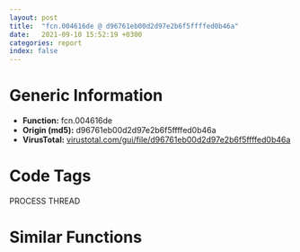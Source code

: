 ```yaml
---
layout: post
title:  "fcn.004616de @ d96761eb00d2d97e2b6f5ffffed0b46a"
date:   2021-09-10 15:52:19 +0300
categories: report
index: false
---
```


# Generic Information
- **Function:** fcn.004616de
- **Origin (md5):** d96761eb00d2d97e2b6f5ffffed0b46a
- **VirusTotal:** [virustotal.com/gui/file/d96761eb00d2d97e2b6f5ffffed0b46a][virustotal_ref]

# Code Tags
<span class="tag" id="PROCESS">PROCESS</span>
<span class="tag" id="THREAD">THREAD</span>


# Similar Functions
<script type="text/javascript" src="https://www.gstatic.com/charts/loader.js"></script>
<script type="text/javascript">

    google.charts.load('current', {'packages':['corechart']});
    google.charts.setOnLoadCallback(drawChart);

    function drawChart() {
    var data = new google.visualization.DataTable();
        data.addColumn('number', 'X');
        data.addColumn('number', 'Y');
        data.addColumn({type: 'string', role: 'tooltip', 'p': {'html': true}});
        data.addColumn({'type': 'string', 'role': 'style'});
        
        data.addRows([
    [-3.4628796577453613, -33.08668518066406, '<b><a href="/report/fcn.004616de@d96761eb00d2d97e2b6f5ffffed0b46a">fcn.004616de</a><br>@d96761eb00d2d97e2b6f5ffffed0b46a</b><br><br>push ebp<br>mov ebp esp<br>push ecx<br>push ebx<br>push edi<br>mov edi dword[ebp+8]<br>mov ebx ecx<br>test edi edi<br>jne 0x4616f7<br>cmp byte[ebx+9] 0<br>je 0x4617cf<br>and dword[ebp+8] 0<br>and dword[ebp-4] 0<br>push esi<br>call dword[sym.imp.KERNEL32.dll_GetCurrentThreadId]<br>cmp byte[ebp+0xc] 0<br>mov esi eax<br>je 0x461799<br>push 0<br>call dword[sym.imp.USER32.dll_GetForegroundWindow]<br>push eax<br>call dword[sym.imp.USER32.dll_GetWindowThreadProcessId]<br>push 1<br>push eax<br>push esi<br>mov dword[0x4c7f04] eax<br>call dword[sym.imp.USER32.dll_AttachThreadInput]<br>mov dword[ebp+0xc] eax<br>test edi edi<br>je 0x46176f<br>lea eax [ebp-4]<br>push eax<br>push edi<br>call dword[sym.imp.USER32.dll_GetWindowThreadProcessId]<br>mov ecx dword[0x4c7f04]<br>mov dword[0x4c7f08] eax<br>cmp ecx eax<br>je 0x461763<br>push 1<br>push eax<br>push ecx<br>call dword[sym.imp.USER32.dll_AttachThreadInput]<br>mov dword[ebp+8] eax<br>mov eax dword[0x4c7f08]<br>push 1<br>push eax<br>push esi<br>call dword[sym.imp.USER32.dll_AttachThreadInput]<br>jmp 0x461772<br>mov eax dword[ebp-4]<br>cmp dword[ebp+0xc] 0<br>jne 0x4617ce<br>cmp dword[ebp+8] 0<br>jne 0x4617ce<br>test eax eax<br>jne 0x4617ce<br>mov eax dword[0x4c7f04]<br>cmp esi eax<br>jne 0x4617ce<br>cmp eax dword[0x4c7f08]<br>jne 0x4617ce<br>and dword[ebx+0x20] 0<br>jmp 0x4617ce<br>test edi edi<br>mov edi dword[sym.imp.USER32.dll_AttachThreadInput]<br>je 0x4617c3<br>push 0<br>push dword[0x4c7f08]<br>push esi<br>call edi<br>mov eax dword[0x4c7f04]<br>mov ecx dword[0x4c7f08]<br>cmp eax ecx<br>je 0x4617c8<br>push 0<br>push ecx<br>push eax<br>call edi<br>mov eax dword[0x4c7f04]<br>push 0<br>push eax<br>push esi<br>call edi<br>pop esi<br>pop edi<br>pop ebx<br>mov esp ebp<br>pop ebp<br>ret 8<br>', 'point { fill-color: #e0440e; }'],
[-46.45063018798828, -16.609121322631836, '<b><a href="/report/fcn.0040de04@3d7f25d788af3e7f7707a736ac852465">fcn.0040de04</a><br>@3d7f25d788af3e7f7707a736ac852465</b><br><br>push ebp<br>mov ebp esp<br>push ecx<br>push ecx<br>cmp dword[ebp+8] 0<br>jne 0x40de19<br>push 0x80004003<br>call fcn.004050c9<br>test ebx ebx<br>je 0x40de0f<br>push esi<br>push edi<br>push 0<br>call dword[sym.imp.USER32.dll_GetDC]<br>mov esi dword[sym.imp.GDI32.dll_GetDeviceCaps]<br>mov edi eax<br>push 0x58<br>push edi<br>call esi<br>push 0x5a<br>push edi<br>mov dword[ebp-4] eax<br>call esi<br>push edi<br>push 0<br>mov dword[ebp-8] eax<br>call dword[sym.imp.USER32.dll_ReleaseDC]<br>push dword[ebp-4]<br>mov eax dword[ebp+8]<br>push dword[eax]<br>mov esi dword[sym.imp.KERNEL32.dll_MulDiv]<br>mov edi 0x9ec<br>push edi<br>call esi<br>push dword[ebp-8]<br>mov dword[ebx] eax<br>mov eax dword[ebp+8]<br>push dword[eax+4]<br>push edi<br>call esi<br>pop edi<br>mov dword[ebx+4] eax<br>pop esi<br>leave<br>ret 4<br>', 'null'],
[-52.37364959716797, -74.7158203125, '<b><a href="/report/fcn.0040de04@44a756939733df3681808b122b91651f">fcn.0040de04</a><br>@44a756939733df3681808b122b91651f</b><br><br>push ebp<br>mov ebp esp<br>push ecx<br>push ecx<br>cmp dword[ebp+8] 0<br>jne 0x40de19<br>push 0x80004003<br>call fcn.004050c9<br>test ebx ebx<br>je 0x40de0f<br>push esi<br>push edi<br>push 0<br>call dword[sym.imp.USER32.dll_GetDC]<br>mov esi dword[sym.imp.GDI32.dll_GetDeviceCaps]<br>mov edi eax<br>push 0x58<br>push edi<br>call esi<br>push 0x5a<br>push edi<br>mov dword[ebp-4] eax<br>call esi<br>push edi<br>push 0<br>mov dword[ebp-8] eax<br>call dword[sym.imp.USER32.dll_ReleaseDC]<br>push dword[ebp-4]<br>mov eax dword[ebp+8]<br>push dword[eax]<br>mov esi dword[sym.imp.KERNEL32.dll_MulDiv]<br>mov edi 0x9ec<br>push edi<br>call esi<br>push dword[ebp-8]<br>mov dword[ebx] eax<br>mov eax dword[ebp+8]<br>push dword[eax+4]<br>push edi<br>call esi<br>pop edi<br>mov dword[ebx+4] eax<br>pop esi<br>leave<br>ret 4<br>', 'null'],
[-74.38956451416016, -34.088565826416016, '<b><a href="/report/fcn.0040de04@b8b9cf6862b0d68d10750002e5baaf97">fcn.0040de04</a><br>@b8b9cf6862b0d68d10750002e5baaf97</b><br><br>push ebp<br>mov ebp esp<br>push ecx<br>push ecx<br>cmp dword[ebp+8] 0<br>jne 0x40de19<br>push 0x80004003<br>call fcn.004050c9<br>test ebx ebx<br>je 0x40de0f<br>push esi<br>push edi<br>push 0<br>call dword[sym.imp.USER32.dll_GetDC]<br>mov esi dword[sym.imp.GDI32.dll_GetDeviceCaps]<br>mov edi eax<br>push 0x58<br>push edi<br>call esi<br>push 0x5a<br>push edi<br>mov dword[ebp-4] eax<br>call esi<br>push edi<br>push 0<br>mov dword[ebp-8] eax<br>call dword[sym.imp.USER32.dll_ReleaseDC]<br>push dword[ebp-4]<br>mov eax dword[ebp+8]<br>push dword[eax]<br>mov esi dword[sym.imp.KERNEL32.dll_MulDiv]<br>mov edi 0x9ec<br>push edi<br>call esi<br>push dword[ebp-8]<br>mov dword[ebx] eax<br>mov eax dword[ebp+8]<br>push dword[eax+4]<br>push edi<br>call esi<br>pop edi<br>mov dword[ebx+4] eax<br>pop esi<br>leave<br>ret 4<br>', 'null'],
[-78.80926513671875, -62.09459686279297, '<b><a href="/report/fcn.0040de04@9571c7458fae91969aaed3955e433f49">fcn.0040de04</a><br>@9571c7458fae91969aaed3955e433f49</b><br><br>push ebp<br>mov ebp esp<br>push ecx<br>push ecx<br>cmp dword[ebp+8] 0<br>jne 0x40de19<br>push 0x80004003<br>call fcn.004050c9<br>test ebx ebx<br>je 0x40de0f<br>push esi<br>push edi<br>push 0<br>call dword[sym.imp.USER32.dll_GetDC]<br>mov esi dword[sym.imp.GDI32.dll_GetDeviceCaps]<br>mov edi eax<br>push 0x58<br>push edi<br>call esi<br>push 0x5a<br>push edi<br>mov dword[ebp-4] eax<br>call esi<br>push edi<br>push 0<br>mov dword[ebp-8] eax<br>call dword[sym.imp.USER32.dll_ReleaseDC]<br>push dword[ebp-4]<br>mov eax dword[ebp+8]<br>push dword[eax]<br>mov esi dword[sym.imp.KERNEL32.dll_MulDiv]<br>mov edi 0x9ec<br>push edi<br>call esi<br>push dword[ebp-8]<br>mov dword[ebx] eax<br>mov eax dword[ebp+8]<br>push dword[eax+4]<br>push edi<br>call esi<br>pop edi<br>mov dword[ebx+4] eax<br>pop esi<br>leave<br>ret 4<br>', 'null'],
[-74.26741027832031, -4.385165214538574, '<b><a href="/report/fcn.0040de04@3aa98225e51cbcae2d334c8b6b4ed9fd">fcn.0040de04</a><br>@3aa98225e51cbcae2d334c8b6b4ed9fd</b><br><br>push ebp<br>mov ebp esp<br>push ecx<br>push ecx<br>cmp dword[ebp+8] 0<br>jne 0x40de19<br>push 0x80004003<br>call fcn.004050c9<br>test ebx ebx<br>je 0x40de0f<br>push esi<br>push edi<br>push 0<br>call dword[sym.imp.USER32.dll_GetDC]<br>mov esi dword[sym.imp.GDI32.dll_GetDeviceCaps]<br>mov edi eax<br>push 0x58<br>push edi<br>call esi<br>push 0x5a<br>push edi<br>mov dword[ebp-4] eax<br>call esi<br>push edi<br>push 0<br>mov dword[ebp-8] eax<br>call dword[sym.imp.USER32.dll_ReleaseDC]<br>push dword[ebp-4]<br>mov eax dword[ebp+8]<br>push dword[eax]<br>mov esi dword[sym.imp.KERNEL32.dll_MulDiv]<br>mov edi 0x9ec<br>push edi<br>call esi<br>push dword[ebp-8]<br>mov dword[ebx] eax<br>mov eax dword[ebp+8]<br>push dword[eax+4]<br>push edi<br>call esi<br>pop edi<br>mov dword[ebx+4] eax<br>pop esi<br>leave<br>ret 4<br>', 'null'],
[-46.72290802001953, -45.949310302734375, '<b><a href="/report/fcn.0040eaf8@20a93604f17ee6f3c2aa7b1f7a497fcf">fcn.0040eaf8</a><br>@20a93604f17ee6f3c2aa7b1f7a497fcf</b><br><br>push ebp<br>mov ebp esp<br>push ecx<br>push ecx<br>cmp dword[ebp+8] 0<br>jne 0x40eb0d<br>push 0x80004003<br>call fcn.00405997<br>test ebx ebx<br>je 0x40eb03<br>push esi<br>push edi<br>push 0<br>call dword[sym.imp.USER32.dll_GetDC]<br>mov esi dword[sym.imp.GDI32.dll_GetDeviceCaps]<br>mov edi eax<br>push 0x58<br>push edi<br>call esi<br>push 0x5a<br>push edi<br>mov dword[ebp-4] eax<br>call esi<br>push edi<br>push 0<br>mov dword[ebp-8] eax<br>call dword[sym.imp.USER32.dll_ReleaseDC]<br>push dword[ebp-4]<br>mov eax dword[ebp+8]<br>push dword[eax]<br>mov esi dword[sym.imp.KERNEL32.dll_MulDiv]<br>mov edi 0x9ec<br>push edi<br>call esi<br>push dword[ebp-8]<br>mov dword[ebx] eax<br>mov eax dword[ebp+8]<br>push dword[eax+4]<br>push edi<br>call esi<br>pop edi<br>mov dword[ebx+4] eax<br>pop esi<br>leave<br>ret 4<br>', 'null'],
[-111.0325698852539, -17.75570297241211, '<b><a href="/report/fcn.0040de75@44a756939733df3681808b122b91651f">fcn.0040de75</a><br>@44a756939733df3681808b122b91651f</b><br><br>push ebp<br>mov ebp esp<br>push ecx<br>push ecx<br>cmp dword[ebp+8] 0<br>jne 0x40de8a<br>push 0x80004003<br>call fcn.004050c9<br>test ebx ebx<br>je 0x40de80<br>push esi<br>push edi<br>push 0<br>call dword[sym.imp.USER32.dll_GetDC]<br>mov esi dword[sym.imp.GDI32.dll_GetDeviceCaps]<br>mov edi eax<br>push 0x58<br>push edi<br>call esi<br>push 0x5a<br>push edi<br>mov dword[ebp-4] eax<br>call esi<br>push edi<br>push 0<br>mov dword[ebp-8] eax<br>call dword[sym.imp.USER32.dll_ReleaseDC]<br>mov eax dword[ebp+8]<br>mov esi dword[sym.imp.KERNEL32.dll_MulDiv]<br>mov edi 0x9ec<br>push edi<br>push dword[eax]<br>push dword[ebp-4]<br>call esi<br>mov dword[ebx] eax<br>mov eax dword[ebp+8]<br>push edi<br>push dword[eax+4]<br>push dword[ebp-8]<br>call esi<br>pop edi<br>mov dword[ebx+4] eax<br>pop esi<br>leave<br>ret 4<br>', 'null'],
[-114.77364349365234, -46.05427551269531, '<b><a href="/report/fcn.0040de75@3aa98225e51cbcae2d334c8b6b4ed9fd">fcn.0040de75</a><br>@3aa98225e51cbcae2d334c8b6b4ed9fd</b><br><br>push ebp<br>mov ebp esp<br>push ecx<br>push ecx<br>cmp dword[ebp+8] 0<br>jne 0x40de8a<br>push 0x80004003<br>call fcn.004050c9<br>test ebx ebx<br>je 0x40de80<br>push esi<br>push edi<br>push 0<br>call dword[sym.imp.USER32.dll_GetDC]<br>mov esi dword[sym.imp.GDI32.dll_GetDeviceCaps]<br>mov edi eax<br>push 0x58<br>push edi<br>call esi<br>push 0x5a<br>push edi<br>mov dword[ebp-4] eax<br>call esi<br>push edi<br>push 0<br>mov dword[ebp-8] eax<br>call dword[sym.imp.USER32.dll_ReleaseDC]<br>mov eax dword[ebp+8]<br>mov esi dword[sym.imp.KERNEL32.dll_MulDiv]<br>mov edi 0x9ec<br>push edi<br>push dword[eax]<br>push dword[ebp-4]<br>call esi<br>mov dword[ebx] eax<br>mov eax dword[ebp+8]<br>push edi<br>push dword[eax+4]<br>push dword[ebp-8]<br>call esi<br>pop edi<br>mov dword[ebx+4] eax<br>pop esi<br>leave<br>ret 4<br>', 'null'],
[-145.4009246826172, -61.57884216308594, '<b><a href="/report/fcn.0040de75@b8b9cf6862b0d68d10750002e5baaf97">fcn.0040de75</a><br>@b8b9cf6862b0d68d10750002e5baaf97</b><br><br>push ebp<br>mov ebp esp<br>push ecx<br>push ecx<br>cmp dword[ebp+8] 0<br>jne 0x40de8a<br>push 0x80004003<br>call fcn.004050c9<br>test ebx ebx<br>je 0x40de80<br>push esi<br>push edi<br>push 0<br>call dword[sym.imp.USER32.dll_GetDC]<br>mov esi dword[sym.imp.GDI32.dll_GetDeviceCaps]<br>mov edi eax<br>push 0x58<br>push edi<br>call esi<br>push 0x5a<br>push edi<br>mov dword[ebp-4] eax<br>call esi<br>push edi<br>push 0<br>mov dword[ebp-8] eax<br>call dword[sym.imp.USER32.dll_ReleaseDC]<br>mov eax dword[ebp+8]<br>mov esi dword[sym.imp.KERNEL32.dll_MulDiv]<br>mov edi 0x9ec<br>push edi<br>push dword[eax]<br>push dword[ebp-4]<br>call esi<br>mov dword[ebx] eax<br>mov eax dword[ebp+8]<br>push edi<br>push dword[eax+4]<br>push dword[ebp-8]<br>call esi<br>pop edi<br>mov dword[ebx+4] eax<br>pop esi<br>leave<br>ret 4<br>', 'null'],
[-136.57229614257812, -3.301766872406006, '<b><a href="/report/fcn.0040eb69@20a93604f17ee6f3c2aa7b1f7a497fcf">fcn.0040eb69</a><br>@20a93604f17ee6f3c2aa7b1f7a497fcf</b><br><br>push ebp<br>mov ebp esp<br>push ecx<br>push ecx<br>cmp dword[ebp+8] 0<br>jne 0x40eb7e<br>push 0x80004003<br>call fcn.00405997<br>test ebx ebx<br>je 0x40eb74<br>push esi<br>push edi<br>push 0<br>call dword[sym.imp.USER32.dll_GetDC]<br>mov esi dword[sym.imp.GDI32.dll_GetDeviceCaps]<br>mov edi eax<br>push 0x58<br>push edi<br>call esi<br>push 0x5a<br>push edi<br>mov dword[ebp-4] eax<br>call esi<br>push edi<br>push 0<br>mov dword[ebp-8] eax<br>call dword[sym.imp.USER32.dll_ReleaseDC]<br>mov eax dword[ebp+8]<br>mov esi dword[sym.imp.KERNEL32.dll_MulDiv]<br>mov edi 0x9ec<br>push edi<br>push dword[eax]<br>push dword[ebp-4]<br>call esi<br>mov dword[ebx] eax<br>mov eax dword[ebp+8]<br>push edi<br>push dword[eax+4]<br>push dword[ebp-8]<br>call esi<br>pop edi<br>mov dword[ebx+4] eax<br>pop esi<br>leave<br>ret 4<br>', 'null'],
[-117.39688110351562, -75.33441925048828, '<b><a href="/report/fcn.0040de75@9571c7458fae91969aaed3955e433f49">fcn.0040de75</a><br>@9571c7458fae91969aaed3955e433f49</b><br><br>push ebp<br>mov ebp esp<br>push ecx<br>push ecx<br>cmp dword[ebp+8] 0<br>jne 0x40de8a<br>push 0x80004003<br>call fcn.004050c9<br>test ebx ebx<br>je 0x40de80<br>push esi<br>push edi<br>push 0<br>call dword[sym.imp.USER32.dll_GetDC]<br>mov esi dword[sym.imp.GDI32.dll_GetDeviceCaps]<br>mov edi eax<br>push 0x58<br>push edi<br>call esi<br>push 0x5a<br>push edi<br>mov dword[ebp-4] eax<br>call esi<br>push edi<br>push 0<br>mov dword[ebp-8] eax<br>call dword[sym.imp.USER32.dll_ReleaseDC]<br>mov eax dword[ebp+8]<br>mov esi dword[sym.imp.KERNEL32.dll_MulDiv]<br>mov edi 0x9ec<br>push edi<br>push dword[eax]<br>push dword[ebp-4]<br>call esi<br>mov dword[ebx] eax<br>mov eax dword[ebp+8]<br>push edi<br>push dword[eax+4]<br>push dword[ebp-8]<br>call esi<br>pop edi<br>mov dword[ebx+4] eax<br>pop esi<br>leave<br>ret 4<br>', 'null'],
[-141.48809814453125, -32.65504455566406, '<b><a href="/report/fcn.0040de75@3d7f25d788af3e7f7707a736ac852465">fcn.0040de75</a><br>@3d7f25d788af3e7f7707a736ac852465</b><br><br>push ebp<br>mov ebp esp<br>push ecx<br>push ecx<br>cmp dword[ebp+8] 0<br>jne 0x40de8a<br>push 0x80004003<br>call fcn.004050c9<br>test ebx ebx<br>je 0x40de80<br>push esi<br>push edi<br>push 0<br>call dword[sym.imp.USER32.dll_GetDC]<br>mov esi dword[sym.imp.GDI32.dll_GetDeviceCaps]<br>mov edi eax<br>push 0x58<br>push edi<br>call esi<br>push 0x5a<br>push edi<br>mov dword[ebp-4] eax<br>call esi<br>push edi<br>push 0<br>mov dword[ebp-8] eax<br>call dword[sym.imp.USER32.dll_ReleaseDC]<br>mov eax dword[ebp+8]<br>mov esi dword[sym.imp.KERNEL32.dll_MulDiv]<br>mov edi 0x9ec<br>push edi<br>push dword[eax]<br>push dword[ebp-4]<br>call esi<br>mov dword[ebx] eax<br>mov eax dword[ebp+8]<br>push edi<br>push dword[eax+4]<br>push dword[ebp-8]<br>call esi<br>pop edi<br>mov dword[ebx+4] eax<br>pop esi<br>leave<br>ret 4<br>', 'null'],
[-182.6567840576172, -29.63188934326172, '<b><a href="/report/fcn.0041ec43@59aef7c08025d70f84c85db2092fc99e">fcn.0041ec43</a><br>@59aef7c08025d70f84c85db2092fc99e</b><br><br>push ebp<br>mov ebp esp<br>sub esp 0x44<br>mov eax dword[0x433138]<br>push ebx<br>push esi<br>mov esi dword[sym.imp.GDI32.dll_GetStockObject]<br>push edi<br>push 0xa<br>pop ebx<br>push 0x11<br>mov dword[ebp-4] eax<br>mov dword[ebp-0x44] ecx<br>mov edi str.System<br>call esi<br>test eax eax<br>jne 0x41ec75<br>push 0xd<br>call esi<br>test eax eax<br>je 0x41ecbc<br>lea ecx [ebp-0x40]<br>push ecx<br>push 0x3c<br>push eax<br>call dword[sym.imp.GDI32.dll_GetObjectA]<br>test eax eax<br>je 0x41ecbc<br>push 0<br>lea edi [ebp-0x24]<br>call dword[sym.imp.USER32.dll_GetDC]<br>cmp dword[ebp-0x40] 0<br>mov esi eax<br>jge 0x41ec9c<br>neg dword[ebp-0x40]<br>push 0x5a<br>push esi<br>call dword[sym.imp.GDI32.dll_GetDeviceCaps]<br>push eax<br>push 0x48<br>push dword[ebp-0x40]<br>call dword[sym.imp.KERNEL32.dll_MulDiv]<br>push esi<br>push 0<br>mov ebx eax<br>call dword[sym.imp.USER32.dll_ReleaseDC]<br>cmp word[ebp+8] 0<br>jne 0x41ecc6<br>mov dword[ebp+8] ebx<br>push dword[ebp+8]<br>mov ecx dword[ebp-0x44]<br>push edi<br>call fcn.0041eb0b<br>mov ecx dword[ebp-4]<br>pop edi<br>pop esi<br>pop ebx<br>call fcn.0040d1cb<br>leave<br>ret 4<br>', 'null'],
[16.476280212402344, -56.64554214477539, '<b><a href="/report/fcn.00418378@9c2b894b84f59672d8be2e984066f76f">fcn.00418378</a><br>@9c2b894b84f59672d8be2e984066f76f</b><br><br>push ebp<br>mov ebp esp<br>mov eax dword<br>mov edx dword[0x5e36e0]<br>push ebx<br>push esi<br>mov ebx ecx<br>mov esi dword[eax+edx*4]<br>push edi<br>and dword[ebx+0x38] 0<br>mov eax dword[0x5df974]<br>cmp eax dword[esi+4]<br>jg 0x4183ff<br>cmp dword[0x5df970] 0<br>je 0x418430<br>mov eax dword[0x5df97c]<br>cmp eax dword[esi+4]<br>jg 0x418435<br>mov edi dword[0x5df978]<br>test edi edi<br>je 0x4183f6<br>mov esi dword[0x5df980]<br>test esi esi<br>je 0x4183f6<br>cmp dword[ebp+8] 0<br>jne 0x4183e2<br>push dword[ebx+0x20]<br>mov ecx esi<br>call fcn.00553897<br>call esi<br>jmp 0x4183f8<br>push dword[ebp+0xc]<br>mov ecx edi<br>push dword[ebx+0x20]<br>call fcn.00553897<br>call edi<br>mov dword[ebx+0x38] eax<br>jmp 0x4183f8<br>xor eax eax<br>pop edi<br>pop esi<br>pop ebx<br>pop ebp<br>ret 8<br>mov edi 0x5df974<br>push edi<br>call fcn.00553793<br>cmp dword[0x5df974] 0xffffffff<br>pop ecx<br>jne 0x4183a0<br>push str.user32.dll<br>call dword[sym.imp.KERNEL32.dll_GetModuleHandleW]<br>push edi<br>mov dword[0x5df970] eax<br>call fcn.00553754<br>pop ecx<br>jmp 0x4183a0<br>call fcn.0040f785<br>mov esi 0x5df97c<br>push esi<br>call fcn.00553793<br>cmp dword[0x5df97c] 0xffffffff<br>pop ecx<br>jne 0x4183ba<br>push str.RegisterTouchWindow<br>push dword[0x5df970]<br>call dword[sym.imp.KERNEL32.dll_GetProcAddress]<br>push str.UnregisterTouchWindow<br>push dword[0x5df970]<br>mov dword[0x5df978] eax<br>call dword[sym.imp.KERNEL32.dll_GetProcAddress]<br>push esi<br>mov dword[0x5df980] eax<br>call fcn.00553754<br>pop ecx<br>jmp 0x4183ba<br>', 'null'],
[18.701438903808594, 100.82868957519531, '<b><a href="/report/fcn.01004cae@7be42d186738ec1816397d616de2cb9d">fcn.01004cae</a><br>@7be42d186738ec1816397d616de2cb9d</b><br><br>mov edi edi<br>push ebp<br>mov ebp esp<br>sub esp 0x21c<br>mov eax dword[0x100b2d0]<br>mov ecx dword[ebp+0xc]<br>push ebx<br>mov ebx dword[ebp+8]<br>push esi<br>mov dword[ebp-4] eax<br>xor esi esi<br>xor eax eax<br>cmp ebx esi<br>mov dword[ebp-0x208] 1<br>je 0x1004dd2<br>push edi<br>lea edi [ebp-0x21c]<br>stosd dword<br>stosd dword<br>stosd dword<br>stosd dword<br>lea eax [ebp-0x21c]<br>push eax<br>push ecx<br>push esi<br>push esi<br>push 0x20<br>push esi<br>push esi<br>push esi<br>push ebx<br>push esi<br>call dword[sym.imp.KERNEL32.dll_CreateProcessA]<br>test eax eax<br>je 0x1004d84<br>push 0xffffffffffffffff<br>push dword[ebp-0x21c]<br>call dword[sym.imp.KERNEL32.dll_WaitForSingleObject]<br>lea eax [ebp-0x20c]<br>push eax<br>push dword[ebp-0x21c]<br>call dword[sym.imp.KERNEL32.dll_GetExitCodeProcess]<br>cmp dword[0x100c888] esi<br>mov ecx dword[ebp-0x20c]<br>jne 0x1004d55<br>mov al byte[0x100c48c]<br>test al 1<br>je 0x1004d55<br>test al 2<br>jne 0x1004d55<br>mov eax ecx<br>and eax 0xff000000<br>cmp eax 0xaa000000<br>jne 0x1004d55<br>mov dword[0x100c48c] ecx<br>push ecx<br>call fcn.01002d03<br>push dword[ebp-0x218]<br>mov edi dword[sym.imp.KERNEL32.dll_CloseHandle]<br>call edi<br>push dword[ebp-0x21c]<br>call edi<br>test byte[0x100c495] 4<br>je 0x1004dcb<br>cmp dword[ebp-0x20c] esi<br>jge 0x1004dcb<br>jmp 0x1004dc5<br>call fcn.01003aa1<br>push esi<br>mov dword[0x100ba5c] eax<br>push 0x200<br>lea eax [ebp-0x204]<br>push eax<br>push esi<br>call dword[sym.imp.KERNEL32.dll_GetLastError]<br>push eax<br>push esi<br>push 0x1000<br>call dword[sym.imp.KERNEL32.dll_FormatMessageA]<br>push esi<br>push 0x10<br>lea eax [ebp-0x204]<br>push eax<br>push ebx<br>push 0x4c4<br>push esi<br>call fcn.01003ebe<br>mov dword[ebp-0x208] esi<br>mov eax dword[ebp-0x208]<br>pop edi<br>mov ecx dword[ebp-4]<br>pop esi<br>pop ebx<br>call fcn.010064de<br>leave<br>ret 8<br>', 'null'],
[-7.034753322601318, 181.7692108154297, '<b><a href="/report/fcn.00405b88@3a780067b4fcdbc523bd6f0e3b89f181">fcn.00405b88</a><br>@3a780067b4fcdbc523bd6f0e3b89f181</b><br><br>push ebp<br>mov ebp esp<br>sub esp 0x18<br>mov eax dword[ebp+0xc]<br>test eax eax<br>jge 0x405ba6<br>mov ecx dword[0x42367c]<br>lea eax [eax*4+4]<br>sub ecx eax<br>mov eax dword[ecx]<br>mov ecx dword[0x423ed8]<br>mov edx dword[ebp+8]<br>add ecx eax<br>mov eax 0x422e40<br>push ebx<br>sub edx eax<br>push esi<br>push edi<br>cmp edx 0x800<br>mov edi eax<br>jae 0x405da5<br>mov edi dword[ebp+8]<br>and dword[ebp+8] 0<br>jmp 0x405da5<br>mov esi edi<br>sub esi eax<br>cmp esi 0x400<br>jge 0x405daf<br>inc ecx<br>cmp dl 0xfc<br>mov dword[ebp+0xc] ecx<br>jbe 0x405d98<br>movsx eax byte[ecx+1]<br>movsx ecx byte[ecx]<br>mov esi eax<br>mov ebx ecx<br>and esi 0x7f<br>and ebx 0x7f<br>shl esi 7<br>or esi ebx<br>mov ebx ecx<br>add dword[ebp+0xc] 2<br>or bh 0x80<br>mov dword[ebp-0x18] ebx<br>mov ebx ecx<br>mov ecx eax<br>mov dword[ebp-0x14] ebx<br>or ch 0x80<br>cmp dl 0xfe<br>mov dword[ebp-0x10] ecx<br>mov dword[ebp-0xc] eax<br>jne 0x405d42<br>push 2<br>pop esi<br>call dword[sym.imp.KERNEL32.dll_GetVersion]<br>test eax eax<br>jns 0x405c52<br>cmp ax 0x5a04<br>je 0x405c52<br>cmp dword[ebp-0xc] 0x23<br>je 0x405c52<br>cmp dword[ebp-0xc] 0x2e<br>je 0x405c52<br>and dword[ebp-4] 0<br>jmp 0x405c59<br>mov dword[ebp-4] 1<br>cmp dword[0x423f24] 0<br>je 0x405c65<br>push 4<br>pop esi<br>test bl bl<br>jns 0x405ca0<br>mov eax ebx<br>and ebx 0x3f<br>add ebx dword[0x423ed8]<br>and eax 0x40<br>push eax<br>push edi<br>push ebx<br>push str.SoftwareMicrosoftWindowsCurrentVersion<br>push 0x80000002<br>call fcn.00405a4d<br>cmp byte[edi] 0<br>jne 0x405d29<br>push dword[ebp-0xc]<br>push edi<br>call fcn.00405b88<br>jmp 0x405d24<br>cmp ebx 0x25<br>jne 0x405cb3<br>push 0x400<br>push edi<br>call dword[sym.imp.KERNEL32.dll_GetSystemDirectoryA]<br>jmp 0x405d24<br>cmp ebx 0x24<br>jne 0x405d20<br>push 0x400<br>push edi<br>call dword[sym.imp.KERNEL32.dll_GetWindowsDirectoryA]<br>xor esi esi<br>jmp 0x405d20<br>mov eax dword[0x423ea4]<br>xor ecx ecx<br>dec esi<br>cmp eax ecx<br>je 0x405cec<br>cmp dword[ebp-4] ecx<br>je 0x405cec<br>push edi<br>push ecx<br>push ecx<br>push dword[ebp+esi*4-0x18]<br>push dword[0x423ea8]<br>call eax<br>test eax eax<br>je 0x405d24<br>lea eax [ebp-8]<br>push eax<br>push dword[ebp+esi*4-0x18]<br>push dword[0x423ea8]<br>call dword[sym.imp.SHELL32.dll_SHGetSpecialFolderLocation]<br>test eax eax<br>jne 0x405d1d<br>push edi<br>push dword[ebp-8]<br>call dword[sym.imp.SHELL32.dll_SHGetPathFromIDListA]<br>push dword[ebp-8]<br>mov ebx eax<br>call dword[sym.imp.ole32.dll_CoTaskMemFree]<br>test ebx ebx<br>jne 0x405d24<br>and byte[edi] 0<br>test esi esi<br>jne 0x405cc8<br>cmp byte[edi] 0<br>je 0x405d3a<br>cmp dword[ebp-0xc] 0x1a<br>jne 0x405d3a<br>push str.MicrosoftInternet_ExplorerQuick_Launch<br>push edi<br>call sub.KERNEL32.dll_lstrcatA<br>push edi<br>call fcn.00405dc8<br>jmp 0x405d86<br>cmp dl 0xfd<br>jne 0x405d75<br>cmp esi 0x1d<br>jne 0x405d5a<br>push dword[0x423ea8]<br>push edi<br>call fcn.00405ac4<br>jmp 0x405d6b<br>mov eax esi<br>shl eax 0xa<br>add eax section..ndata<br>push eax<br>push edi<br>call fcn.00405b66<br>add esi 0xffffffeb<br>cmp esi 7<br>jae 0x405d86<br>jmp 0x405d3a<br>cmp dl 0xff<br>jne 0x405d86<br>or eax 0xffffffff<br>sub eax esi<br>push eax<br>push edi<br>call fcn.00405b88<br>push edi<br>call sub.KERNEL32.dll_lstrlenA<br>mov ecx dword[ebp+0xc]<br>add edi eax<br>mov eax 0x422e40<br>jmp 0x405da5<br>jne 0x405da2<br>mov dl byte[ecx]<br>mov byte[edi] dl<br>inc edi<br>inc ecx<br>jmp 0x405da5<br>mov byte[edi] dl<br>inc edi<br>mov dl byte[ecx]<br>test dl dl<br>jne 0x405bd5<br>and byte[edi] 0<br>cmp dword[ebp+8] 0<br>pop edi<br>pop esi<br>pop ebx<br>je 0x405dc4<br>push eax<br>push dword[ebp+8]<br>call fcn.00405b66<br>leave<br>ret 8<br>', 'null'],
[15.14004135131836, 181.92776489257812, '<b><a href="/report/fcn.00405b88@983fe9598b69120a048e4bbfe8d8764c">fcn.00405b88</a><br>@983fe9598b69120a048e4bbfe8d8764c</b><br><br>push ebp<br>mov ebp esp<br>sub esp 0x18<br>mov eax dword[ebp+0xc]<br>test eax eax<br>jge 0x405ba6<br>mov ecx dword[0x42367c]<br>lea eax [eax*4+4]<br>sub ecx eax<br>mov eax dword[ecx]<br>mov ecx dword[0x423ed8]<br>mov edx dword[ebp+8]<br>add ecx eax<br>mov eax 0x422e40<br>push ebx<br>sub edx eax<br>push esi<br>push edi<br>cmp edx 0x800<br>mov edi eax<br>jae 0x405da5<br>mov edi dword[ebp+8]<br>and dword[ebp+8] 0<br>jmp 0x405da5<br>mov esi edi<br>sub esi eax<br>cmp esi 0x400<br>jge 0x405daf<br>inc ecx<br>cmp dl 0xfc<br>mov dword[ebp+0xc] ecx<br>jbe 0x405d98<br>movsx eax byte[ecx+1]<br>movsx ecx byte[ecx]<br>mov esi eax<br>mov ebx ecx<br>and esi 0x7f<br>and ebx 0x7f<br>shl esi 7<br>or esi ebx<br>mov ebx ecx<br>add dword[ebp+0xc] 2<br>or bh 0x80<br>mov dword[ebp-0x18] ebx<br>mov ebx ecx<br>mov ecx eax<br>mov dword[ebp-0x14] ebx<br>or ch 0x80<br>cmp dl 0xfe<br>mov dword[ebp-0x10] ecx<br>mov dword[ebp-0xc] eax<br>jne 0x405d42<br>push 2<br>pop esi<br>call dword[sym.imp.KERNEL32.dll_GetVersion]<br>test eax eax<br>jns 0x405c52<br>cmp ax 0x5a04<br>je 0x405c52<br>cmp dword[ebp-0xc] 0x23<br>je 0x405c52<br>cmp dword[ebp-0xc] 0x2e<br>je 0x405c52<br>and dword[ebp-4] 0<br>jmp 0x405c59<br>mov dword[ebp-4] 1<br>cmp dword[0x423f24] 0<br>je 0x405c65<br>push 4<br>pop esi<br>test bl bl<br>jns 0x405ca0<br>mov eax ebx<br>and ebx 0x3f<br>add ebx dword[0x423ed8]<br>and eax 0x40<br>push eax<br>push edi<br>push ebx<br>push str.SoftwareMicrosoftWindowsCurrentVersion<br>push 0x80000002<br>call fcn.00405a4d<br>cmp byte[edi] 0<br>jne 0x405d29<br>push dword[ebp-0xc]<br>push edi<br>call fcn.00405b88<br>jmp 0x405d24<br>cmp ebx 0x25<br>jne 0x405cb3<br>push 0x400<br>push edi<br>call dword[sym.imp.KERNEL32.dll_GetSystemDirectoryA]<br>jmp 0x405d24<br>cmp ebx 0x24<br>jne 0x405d20<br>push 0x400<br>push edi<br>call dword[sym.imp.KERNEL32.dll_GetWindowsDirectoryA]<br>xor esi esi<br>jmp 0x405d20<br>mov eax dword[0x423ea4]<br>xor ecx ecx<br>dec esi<br>cmp eax ecx<br>je 0x405cec<br>cmp dword[ebp-4] ecx<br>je 0x405cec<br>push edi<br>push ecx<br>push ecx<br>push dword[ebp+esi*4-0x18]<br>push dword[0x423ea8]<br>call eax<br>test eax eax<br>je 0x405d24<br>lea eax [ebp-8]<br>push eax<br>push dword[ebp+esi*4-0x18]<br>push dword[0x423ea8]<br>call dword[sym.imp.SHELL32.dll_SHGetSpecialFolderLocation]<br>test eax eax<br>jne 0x405d1d<br>push edi<br>push dword[ebp-8]<br>call dword[sym.imp.SHELL32.dll_SHGetPathFromIDListA]<br>push dword[ebp-8]<br>mov ebx eax<br>call dword[sym.imp.ole32.dll_CoTaskMemFree]<br>test ebx ebx<br>jne 0x405d24<br>and byte[edi] 0<br>test esi esi<br>jne 0x405cc8<br>cmp byte[edi] 0<br>je 0x405d3a<br>cmp dword[ebp-0xc] 0x1a<br>jne 0x405d3a<br>push str.MicrosoftInternet_ExplorerQuick_Launch<br>push edi<br>call sub.KERNEL32.dll_lstrcatA<br>push edi<br>call fcn.00405dc8<br>jmp 0x405d86<br>cmp dl 0xfd<br>jne 0x405d75<br>cmp esi 0x1d<br>jne 0x405d5a<br>push dword[0x423ea8]<br>push edi<br>call fcn.00405ac4<br>jmp 0x405d6b<br>mov eax esi<br>shl eax 0xa<br>add eax section..ndata<br>push eax<br>push edi<br>call fcn.00405b66<br>add esi 0xffffffeb<br>cmp esi 7<br>jae 0x405d86<br>jmp 0x405d3a<br>cmp dl 0xff<br>jne 0x405d86<br>or eax 0xffffffff<br>sub eax esi<br>push eax<br>push edi<br>call fcn.00405b88<br>push edi<br>call sub.KERNEL32.dll_lstrlenA<br>mov ecx dword[ebp+0xc]<br>add edi eax<br>mov eax 0x422e40<br>jmp 0x405da5<br>jne 0x405da2<br>mov dl byte[ecx]<br>mov byte[edi] dl<br>inc edi<br>inc ecx<br>jmp 0x405da5<br>mov byte[edi] dl<br>inc edi<br>mov dl byte[ecx]<br>test dl dl<br>jne 0x405bd5<br>and byte[edi] 0<br>cmp dword[ebp+8] 0<br>pop edi<br>pop esi<br>pop ebx<br>je 0x405dc4<br>push eax<br>push dword[ebp+8]<br>call fcn.00405b66<br>leave<br>ret 8<br>', 'null'],
[18.927528381347656, 140.0937957763672, '<b><a href="/report/fcn.0100342e@7be42d186738ec1816397d616de2cb9d">fcn.0100342e</a><br>@7be42d186738ec1816397d616de2cb9d</b><br><br>mov edi edi<br>push ebp<br>mov ebp esp<br>sub esp 0x110<br>mov eax dword[0x100b2d0]<br>push ebx<br>mov dword[ebp-4] eax<br>mov eax dword[ebp+8]<br>push esi<br>mov esi dword[ebp+0xc]<br>xor ebx ebx<br>push edi<br>mov dword[ebp-0x110] eax<br>mov dword[ebp-0x10c] ebx<br>push ebx<br>lea eax [ebp-0x108]<br>push 0x1001368<br>push eax<br>call dword[sym.imp.USER32.dll_wsprintfA]<br>add esp 0xc<br>push dword[ebp-0x110]<br>inc ebx<br>push esi<br>call dword[sym.imp.KERNEL32.dll_lstrcpyA]<br>lea eax [ebp-0x108]<br>push eax<br>push dword[ebp+0x10]<br>push esi<br>call fcn.010066cf<br>push esi<br>call dword[sym.imp.KERNEL32.dll_RemoveDirectoryA]<br>push esi<br>call dword[sym.imp.KERNEL32.dll_GetFileAttributesA]<br>cmp eax 0xffffffff<br>mov edi dword[sym.imp.KERNEL32.dll_CreateDirectoryA]<br>je 0x10034af<br>cmp ebx 0x190<br>jl 0x1003458<br>jmp 0x10034cf<br>push 0<br>push esi<br>call edi<br>test eax eax<br>je 0x10034c8<br>xor eax eax<br>inc eax<br>mov dword[0x100c880] eax<br>mov dword[ebp-0x10c] eax<br>jmp 0x10034fd<br>and dword[ebp-0x10c] 0<br>push esi<br>push 0<br>push 0x1001364<br>push dword[ebp-0x110]<br>call dword[sym.imp.KERNEL32.dll_GetTempFileNameA]<br>test eax eax<br>je 0x10034fd<br>push esi<br>mov dword[ebp-0x10c] 1<br>call dword[sym.imp.KERNEL32.dll_DeleteFileA]<br>push 0<br>push esi<br>call edi<br>mov ecx dword[ebp-4]<br>mov eax dword[ebp-0x10c]<br>pop edi<br>pop esi<br>pop ebx<br>call fcn.010064de<br>leave<br>ret 0xc<br>', 'null'],
[75.1663818359375, 35.347999572753906, '<b><a href="/report/fcn.004139ff@9c2b894b84f59672d8be2e984066f76f">fcn.004139ff</a><br>@9c2b894b84f59672d8be2e984066f76f</b><br><br>push ebp<br>mov ebp esp<br>sub esp 0x14<br>push edi<br>mov edi ecx<br>cmp dword[edi+0x94] 0<br>jne 0x413a18<br>xor eax eax<br>jmp 0x413b11<br>push ebx<br>push esi<br>call dword[sym.imp.USER32.dll_GetCapture]<br>push dword[ebp+0xc]<br>mov ebx eax<br>push dword[ebp+8]<br>call dword[sym.imp.USER32.dll_WindowFromPoint]<br>push eax<br>call fcn.00415cb4<br>test eax eax<br>jne 0x413a3c<br>xor esi esi<br>jmp 0x413a3f<br>mov esi dword[eax+0x20]<br>mov ecx eax<br>call fcn.00416155<br>mov dword[ebp-0x14] eax<br>call dword[sym.imp.USER32.dll_GetActiveWindow]<br>push eax<br>call fcn.00415cb4<br>mov ecx eax<br>call fcn.00416155<br>and dword[ebp-4] 0<br>mov dword[ebp-0xc] eax<br>call dword[sym.imp.KERNEL32.dll_GetCurrentThreadId]<br>mov dword[ebp-0x10] eax<br>test esi esi<br>je 0x413a7e<br>push 0<br>push esi<br>call dword[sym.imp.USER32.dll_GetWindowThreadProcessId]<br>mov dword[ebp-8] eax<br>jmp 0x413a82<br>and dword[ebp-8] 0<br>cmp dword[ebp-0xc] 0<br>je 0x413aea<br>call dword[sym.imp.USER32.dll_GetDesktopWindow]<br>cmp esi eax<br>je 0x413aea<br>test esi esi<br>je 0x413ad3<br>mov eax dword[ebp-0x10]<br>cmp eax dword[ebp-8]<br>jne 0x413adb<br>push esi<br>push dword[edi+0x20]<br>call fcn.0044960d<br>test eax eax<br>je 0x413ad3<br>mov eax dword[ebp-0x14]<br>xor ecx ecx<br>inc ecx<br>mov dword[ebp-4] ecx<br>cmp dword[ebp-0xc] eax<br>je 0x413abd<br>xor esi esi<br>jmp 0x413b04<br>cmp ebx dword[edi+0x20]<br>je 0x413acb<br>push dword[edi+0x20]<br>call dword[sym.imp.USER32.dll_SetCapture]<br>push dword[0x5dfd34]<br>jmp 0x413afb<br>mov eax dword[ebp-0x10]<br>cmp eax dword[ebp-8]<br>je 0x413add<br>xor esi esi<br>cmp ebx dword[edi+0x20]<br>jne 0x413b01<br>call dword[sym.imp.USER32.dll_ReleaseCapture]<br>jmp 0x413b01<br>cmp ebx dword[edi+0x20]<br>jne 0x413af5<br>call dword[sym.imp.USER32.dll_ReleaseCapture]<br>push dword[0x5dfd30]<br>call dword[sym.imp.USER32.dll_SetCursor]<br>mov ecx dword[ebp-4]<br>mov eax dword[ebp+0x10]<br>test eax eax<br>je 0x413b0d<br>mov dword[eax] ecx<br>mov eax esi<br>pop esi<br>pop ebx<br>pop edi<br>mov esp ebp<br>pop ebp<br>ret 0xc<br>', 'null'],
[-17.253192901611328, 138.6999053955078, '<b><a href="/report/fcn.00406c9b@59b1876779e3211327c1a96e7e2c12c4">fcn.00406c9b</a><br>@59b1876779e3211327c1a96e7e2c12c4</b><br><br>push ebp<br>mov ebp esp<br>sub esp 0x25c<br>push edi<br>mov edi dword[ebp+8]<br>push edi<br>call fcn.0040677e<br>test byte[ebp+0xc] 8<br>mov dword[ebp-0xc] eax<br>je 0x406cce<br>push edi<br>call dword[sym.imp.KERNEL32.dll_DeleteFileW]<br>neg eax<br>sbb eax eax<br>inc eax<br>add dword[0x472e88] eax<br>jmp 0x406ecd<br>push ebx<br>mov ebx dword[ebp+0xc]<br>and ebx 1<br>push esi<br>mov dword[ebp-4] ebx<br>je 0x406ced<br>test eax eax<br>je 0x406e4b<br>test byte[ebp+0xc] 2<br>je 0x406e4b<br>push edi<br>mov esi 0x45c918<br>push esi<br>call fcn.00406009<br>test ebx ebx<br>mov ebx dword[sym.imp.KERNEL32.dll_lstrcatW]<br>je 0x406d0d<br>push str..<br>push esi<br>call ebx<br>jmp 0x406d13<br>push edi<br>call fcn.00406751<br>cmp word[edi] 0<br>jne 0x406d23<br>cmp word[0x45c918] 0x5c<br>jne 0x406d2b<br>push 0x408838<br>push edi<br>call ebx<br>push edi<br>call dword[sym.imp.KERNEL32.dll_lstrlenW]<br>lea eax [edi+eax*2]<br>mov dword[ebp-8] eax<br>lea eax [ebp-0x25c]<br>push eax<br>push esi<br>call dword[sym.imp.KERNEL32.dll_FindFirstFileW]<br>mov dword[ebp+8] eax<br>cmp eax 0xffffffff<br>je 0x406e3b<br>lea esi [ebp-0x230]<br>push 0x3f<br>mov eax esi<br>push eax<br>call fcn.00405d06<br>xor ebx ebx<br>cmp word[eax] bx<br>je 0x406d72<br>cmp word[ebp-0x28] bx<br>je 0x406d72<br>lea esi [ebp-0x28]<br>cmp word[esi] 0x2e<br>jne 0x406d94<br>movzx eax word[esi+2]<br>cmp ax bx<br>je 0x406e18<br>cmp eax 0x2e<br>jne 0x406d94<br>cmp word[esi+4] bx<br>je 0x406e18<br>push esi<br>push dword[ebp-8]<br>call fcn.00406009<br>test byte[ebp-0x25c] 0x10<br>je 0x406dbb<br>mov eax dword[ebp+0xc]<br>and eax 3<br>cmp al 3<br>jne 0x406e18<br>push dword[ebp+0xc]<br>push edi<br>call fcn.00406c9b<br>jmp 0x406e18<br>push edi<br>push str.Delete:_DeleteFile___s__<br>call fcn.004062a3<br>pop ecx<br>pop ecx<br>push edi<br>call fcn.00405e30<br>push edi<br>call dword[sym.imp.KERNEL32.dll_DeleteFileW]<br>push edi<br>test eax eax<br>jne 0x406e11<br>test byte[ebp+0xc] 4<br>je 0x406dfd<br>push str.Delete:_DeleteFile_on_Reboot___s__<br>call fcn.004062a3<br>pop ecx<br>pop ecx<br>push edi<br>push 0xfffffffffffffff1<br>call fcn.00404f72<br>push ebx<br>push edi<br>call fcn.00406c68<br>jmp 0x406e18<br>push str.Delete:_DeleteFile_failed___s__<br>call fcn.004062a3<br>inc dword[0x472e88]<br>pop ecx<br>pop ecx<br>jmp 0x406e18<br>push 0xfffffffffffffff2<br>call fcn.00404f72<br>lea eax [ebp-0x25c]<br>push eax<br>push dword[ebp+8]<br>call dword[sym.imp.KERNEL32.dll_FindNextFileW]<br>test eax eax<br>jne 0x406d52<br>push dword[ebp+8]<br>call dword[sym.imp.KERNEL32.dll_FindClose]<br>jmp 0x406e3d<br>xor ebx ebx<br>cmp dword[ebp-4] ebx<br>je 0x406e4b<br>mov ecx dword[ebp-8]<br>xor eax eax<br>mov word[ecx-2] ax<br>xor esi esi<br>cmp dword[ebp-4] esi<br>je 0x406ecb<br>push edi<br>cmp dword[ebp-0xc] esi<br>jne 0x406e5f<br>push str.RMDir:_RemoveDirectory_invalid_input___s__<br>jmp 0x406eb5<br>call fcn.004062d5<br>test eax eax<br>je 0x406ecb<br>push edi<br>call fcn.00406722<br>push edi<br>push str.RMDir:_RemoveDirectory___s__<br>call fcn.004062a3<br>pop ecx<br>pop ecx<br>push edi<br>call fcn.00405e30<br>push edi<br>call dword[sym.imp.KERNEL32.dll_RemoveDirectoryW]<br>push edi<br>test eax eax<br>jne 0x406ec4<br>test byte[ebp+0xc] 4<br>je 0x406eb0<br>push str.RMDir:_RemoveDirectory_on_Reboot___s__<br>call fcn.004062a3<br>pop ecx<br>pop ecx<br>push edi<br>push 0xfffffffffffffff1<br>call fcn.00404f72<br>push esi<br>push edi<br>call fcn.00406c68<br>jmp 0x406ecb<br>push str.RMDir:_RemoveDirectory_failed___s__<br>call fcn.004062a3<br>inc dword[0x472e88]<br>pop ecx<br>pop ecx<br>jmp 0x406ecb<br>push 0xffffffffffffffe5<br>call fcn.00404f72<br>pop esi<br>pop ebx<br>pop edi<br>leave<br>ret 8<br>', 'null'],
[-14.865671157836914, 118.45562744140625, '<b><a href="/report/fcn.00406c9b@e7f0482c425f7bc9cd320f60c1cfa28c">fcn.00406c9b</a><br>@e7f0482c425f7bc9cd320f60c1cfa28c</b><br><br>push ebp<br>mov ebp esp<br>sub esp 0x25c<br>push edi<br>mov edi dword[ebp+8]<br>push edi<br>call fcn.0040677e<br>test byte[ebp+0xc] 8<br>mov dword[ebp-0xc] eax<br>je 0x406cce<br>push edi<br>call dword[sym.imp.KERNEL32.dll_DeleteFileW]<br>neg eax<br>sbb eax eax<br>inc eax<br>add dword[0x472e88] eax<br>jmp 0x406ecd<br>push ebx<br>mov ebx dword[ebp+0xc]<br>and ebx 1<br>push esi<br>mov dword[ebp-4] ebx<br>je 0x406ced<br>test eax eax<br>je 0x406e4b<br>test byte[ebp+0xc] 2<br>je 0x406e4b<br>push edi<br>mov esi 0x45c918<br>push esi<br>call fcn.00406009<br>test ebx ebx<br>mov ebx dword[sym.imp.KERNEL32.dll_lstrcatW]<br>je 0x406d0d<br>push str..<br>push esi<br>call ebx<br>jmp 0x406d13<br>push edi<br>call fcn.00406751<br>cmp word[edi] 0<br>jne 0x406d23<br>cmp word[0x45c918] 0x5c<br>jne 0x406d2b<br>push 0x408838<br>push edi<br>call ebx<br>push edi<br>call dword[sym.imp.KERNEL32.dll_lstrlenW]<br>lea eax [edi+eax*2]<br>mov dword[ebp-8] eax<br>lea eax [ebp-0x25c]<br>push eax<br>push esi<br>call dword[sym.imp.KERNEL32.dll_FindFirstFileW]<br>mov dword[ebp+8] eax<br>cmp eax 0xffffffff<br>je 0x406e3b<br>lea esi [ebp-0x230]<br>push 0x3f<br>mov eax esi<br>push eax<br>call fcn.00405d06<br>xor ebx ebx<br>cmp word[eax] bx<br>je 0x406d72<br>cmp word[ebp-0x28] bx<br>je 0x406d72<br>lea esi [ebp-0x28]<br>cmp word[esi] 0x2e<br>jne 0x406d94<br>movzx eax word[esi+2]<br>cmp ax bx<br>je 0x406e18<br>cmp eax 0x2e<br>jne 0x406d94<br>cmp word[esi+4] bx<br>je 0x406e18<br>push esi<br>push dword[ebp-8]<br>call fcn.00406009<br>test byte[ebp-0x25c] 0x10<br>je 0x406dbb<br>mov eax dword[ebp+0xc]<br>and eax 3<br>cmp al 3<br>jne 0x406e18<br>push dword[ebp+0xc]<br>push edi<br>call fcn.00406c9b<br>jmp 0x406e18<br>push edi<br>push str.Delete:_DeleteFile___s__<br>call fcn.004062a3<br>pop ecx<br>pop ecx<br>push edi<br>call fcn.00405e30<br>push edi<br>call dword[sym.imp.KERNEL32.dll_DeleteFileW]<br>push edi<br>test eax eax<br>jne 0x406e11<br>test byte[ebp+0xc] 4<br>je 0x406dfd<br>push str.Delete:_DeleteFile_on_Reboot___s__<br>call fcn.004062a3<br>pop ecx<br>pop ecx<br>push edi<br>push 0xfffffffffffffff1<br>call fcn.00404f72<br>push ebx<br>push edi<br>call fcn.00406c68<br>jmp 0x406e18<br>push str.Delete:_DeleteFile_failed___s__<br>call fcn.004062a3<br>inc dword[0x472e88]<br>pop ecx<br>pop ecx<br>jmp 0x406e18<br>push 0xfffffffffffffff2<br>call fcn.00404f72<br>lea eax [ebp-0x25c]<br>push eax<br>push dword[ebp+8]<br>call dword[sym.imp.KERNEL32.dll_FindNextFileW]<br>test eax eax<br>jne 0x406d52<br>push dword[ebp+8]<br>call dword[sym.imp.KERNEL32.dll_FindClose]<br>jmp 0x406e3d<br>xor ebx ebx<br>cmp dword[ebp-4] ebx<br>je 0x406e4b<br>mov ecx dword[ebp-8]<br>xor eax eax<br>mov word[ecx-2] ax<br>xor esi esi<br>cmp dword[ebp-4] esi<br>je 0x406ecb<br>push edi<br>cmp dword[ebp-0xc] esi<br>jne 0x406e5f<br>push str.RMDir:_RemoveDirectory_invalid_input___s__<br>jmp 0x406eb5<br>call fcn.004062d5<br>test eax eax<br>je 0x406ecb<br>push edi<br>call fcn.00406722<br>push edi<br>push str.RMDir:_RemoveDirectory___s__<br>call fcn.004062a3<br>pop ecx<br>pop ecx<br>push edi<br>call fcn.00405e30<br>push edi<br>call dword[sym.imp.KERNEL32.dll_RemoveDirectoryW]<br>push edi<br>test eax eax<br>jne 0x406ec4<br>test byte[ebp+0xc] 4<br>je 0x406eb0<br>push str.RMDir:_RemoveDirectory_on_Reboot___s__<br>call fcn.004062a3<br>pop ecx<br>pop ecx<br>push edi<br>push 0xfffffffffffffff1<br>call fcn.00404f72<br>push esi<br>push edi<br>call fcn.00406c68<br>jmp 0x406ecb<br>push str.RMDir:_RemoveDirectory_failed___s__<br>call fcn.004062a3<br>inc dword[0x472e88]<br>pop ecx<br>pop ecx<br>jmp 0x406ecb<br>push 0xffffffffffffffe5<br>call fcn.00404f72<br>pop esi<br>pop ebx<br>pop edi<br>leave<br>ret 8<br>', 'null'],
[49.21861267089844, 23.491785049438477, '<b><a href="/report/fcn.00481991@912f1d013a0d6151bc7a7cef6da1b2a0">fcn.00481991</a><br>@912f1d013a0d6151bc7a7cef6da1b2a0</b><br><br>push ebp<br>mov ebp esp<br>push ecx<br>push ebx<br>push esi<br>push dword[0x4bd3e4]<br>call dword[sym.imp.KERNEL32.dll_DecodePointer]<br>mov ebx eax<br>mov eax dword[ebp+8]<br>test eax eax<br>jne 0x4819c2<br>call fcn.00483caa<br>push 0x16<br>pop esi<br>mov dword[eax] esi<br>call fcn.00485081<br>mov eax esi<br>jmp 0x481a91<br>and dword[eax] 0<br>push edi<br>test ebx ebx<br>jne 0x481a71<br>mov esi dword[sym.imp.KERNEL32.dll_LoadLibraryExW]<br>push 0x800<br>push ebx<br>mov ebx str.ADVAPI32.DLL<br>push ebx<br>call esi<br>mov edi dword[sym.imp.KERNEL32.dll_GetLastError]<br>mov dword[ebp-4] eax<br>test eax eax<br>jne 0x481a17<br>call edi<br>cmp eax 0x57<br>jne 0x481a04<br>push 0<br>push 0<br>push ebx<br>call esi<br>mov dword[ebp-4] eax<br>test eax eax<br>jne 0x481a17<br>call fcn.00483caa<br>push 0x16<br>pop esi<br>mov dword[eax] esi<br>call fcn.00485081<br>mov eax esi<br>jmp 0x481a90<br>push str.SystemFunction036<br>push eax<br>call dword[sym.imp.KERNEL32.dll_GetProcAddress]<br>mov ebx eax<br>test ebx ebx<br>jne 0x481a4b<br>call fcn.00483caa<br>mov esi eax<br>call edi<br>push eax<br>call fcn.00483cbd<br>pop ecx<br>mov dword[esi] eax<br>call fcn.00485081<br>call edi<br>push eax<br>call fcn.00483cbd<br>pop ecx<br>jmp 0x481a90<br>mov esi dword[sym.imp.KERNEL32.dll_EncodePointer]<br>push ebx<br>call esi<br>push 0<br>mov edi eax<br>call esi<br>mov ecx 0x4bd3e4<br>xchg dword[ecx] edi<br>cmp edi eax<br>je 0x481a6e<br>push dword[ebp-4]<br>call dword[sym.imp.KERNEL32.dll_FreeLibrary]<br>mov eax dword[ebp+8]<br>push 4<br>push eax<br>call ebx<br>test eax eax<br>jne 0x481a8e<br>call fcn.00483caa<br>mov dword[eax] 0xc<br>call fcn.00483caa<br>mov eax dword[eax]<br>jmp 0x481a90<br>xor eax eax<br>pop edi<br>pop esi<br>pop ebx<br>mov esp ebp<br>pop ebp<br>ret<br>', 'null'],
[150.74803161621094, -42.376583099365234, '<b><a href="/report/fcn.0040508d@20a93604f17ee6f3c2aa7b1f7a497fcf">fcn.0040508d</a><br>@20a93604f17ee6f3c2aa7b1f7a497fcf</b><br><br>push ebp<br>mov ebp esp<br>push esi<br>mov esi dword[edi+8]<br>test esi esi<br>je 0x4050a4<br>push dword[ebp+8]<br>push dword[edi]<br>call fcn.00405040<br>jmp 0x4050f6<br>cmp byte[0x484fbc] 0<br>jne 0x4050d4<br>push str.Advapi32.dll<br>call dword[sym.imp.KERNEL32.dll_GetModuleHandleW]<br>test eax eax<br>je 0x4050cd<br>push str.RegDeleteKeyExW<br>push eax<br>call dword[sym.imp.KERNEL32.dll_GetProcAddress]<br>mov dword[0x484fc0] eax<br>mov byte[0x484fbc] 1<br>mov eax dword[0x484fc0]<br>test eax eax<br>je 0x4050eb<br>push 0<br>push dword[edi+4]<br>push dword[ebp+8]<br>push dword[edi]<br>call eax<br>jmp 0x4050f6<br>push dword[ebp+8]<br>push dword[edi]<br>call dword[sym.imp.ADVAPI32.dll_RegDeleteKeyW]<br>pop esi<br>pop ebp<br>ret 4<br>', 'null'],
[114.21149444580078, -83.79486083984375, '<b><a href="/report/fcn.004047bf@44a756939733df3681808b122b91651f">fcn.004047bf</a><br>@44a756939733df3681808b122b91651f</b><br><br>push ebp<br>mov ebp esp<br>push esi<br>mov esi dword[edi+8]<br>test esi esi<br>je 0x4047d6<br>push dword[ebp+8]<br>push dword[edi]<br>call fcn.00404772<br>jmp 0x404828<br>cmp byte[0x477f9c] 0<br>jne 0x404806<br>push str.Advapi32.dll<br>call dword[sym.imp.KERNEL32.dll_GetModuleHandleW]<br>test eax eax<br>je 0x4047ff<br>push str.RegDeleteKeyExW<br>push eax<br>call dword[sym.imp.KERNEL32.dll_GetProcAddress]<br>mov dword[0x477fa0] eax<br>mov byte[0x477f9c] 1<br>mov eax dword[0x477fa0]<br>test eax eax<br>je 0x40481d<br>push 0<br>push dword[edi+4]<br>push dword[ebp+8]<br>push dword[edi]<br>call eax<br>jmp 0x404828<br>push dword[ebp+8]<br>push dword[edi]<br>call dword[sym.imp.ADVAPI32.dll_RegDeleteKeyW]<br>pop esi<br>pop ebp<br>ret 4<br>', 'null'],
[140.57911682128906, -92.07672119140625, '<b><a href="/report/fcn.004047bf@b8b9cf6862b0d68d10750002e5baaf97">fcn.004047bf</a><br>@b8b9cf6862b0d68d10750002e5baaf97</b><br><br>push ebp<br>mov ebp esp<br>push esi<br>mov esi dword[edi+8]<br>test esi esi<br>je 0x4047d6<br>push dword[ebp+8]<br>push dword[edi]<br>call fcn.00404772<br>jmp 0x404828<br>cmp byte[0x477f9c] 0<br>jne 0x404806<br>push str.Advapi32.dll<br>call dword[sym.imp.KERNEL32.dll_GetModuleHandleW]<br>test eax eax<br>je 0x4047ff<br>push str.RegDeleteKeyExW<br>push eax<br>call dword[sym.imp.KERNEL32.dll_GetProcAddress]<br>mov dword[0x477fa0] eax<br>mov byte[0x477f9c] 1<br>mov eax dword[0x477fa0]<br>test eax eax<br>je 0x40481d<br>push 0<br>push dword[edi+4]<br>push dword[ebp+8]<br>push dword[edi]<br>call eax<br>jmp 0x404828<br>push dword[ebp+8]<br>push dword[edi]<br>call dword[sym.imp.ADVAPI32.dll_RegDeleteKeyW]<br>pop esi<br>pop ebp<br>ret 4<br>', 'null'],
[161.9581298828125, -67.73442077636719, '<b><a href="/report/fcn.004047bf@9571c7458fae91969aaed3955e433f49">fcn.004047bf</a><br>@9571c7458fae91969aaed3955e433f49</b><br><br>push ebp<br>mov ebp esp<br>push esi<br>mov esi dword[edi+8]<br>test esi esi<br>je 0x4047d6<br>push dword[ebp+8]<br>push dword[edi]<br>call fcn.00404772<br>jmp 0x404828<br>cmp byte[0x477f9c] 0<br>jne 0x404806<br>push str.Advapi32.dll<br>call dword[sym.imp.KERNEL32.dll_GetModuleHandleW]<br>test eax eax<br>je 0x4047ff<br>push str.RegDeleteKeyExW<br>push eax<br>call dword[sym.imp.KERNEL32.dll_GetProcAddress]<br>mov dword[0x477fa0] eax<br>mov byte[0x477f9c] 1<br>mov eax dword[0x477fa0]<br>test eax eax<br>je 0x40481d<br>push 0<br>push dword[edi+4]<br>push dword[ebp+8]<br>push dword[edi]<br>call eax<br>jmp 0x404828<br>push dword[ebp+8]<br>push dword[edi]<br>call dword[sym.imp.ADVAPI32.dll_RegDeleteKeyW]<br>pop esi<br>pop ebp<br>ret 4<br>', 'null'],
[168.03909301757812, -94.65333557128906, '<b><a href="/report/fcn.004047bf@3aa98225e51cbcae2d334c8b6b4ed9fd">fcn.004047bf</a><br>@3aa98225e51cbcae2d334c8b6b4ed9fd</b><br><br>push ebp<br>mov ebp esp<br>push esi<br>mov esi dword[edi+8]<br>test esi esi<br>je 0x4047d6<br>push dword[ebp+8]<br>push dword[edi]<br>call fcn.00404772<br>jmp 0x404828<br>cmp byte[0x477f9c] 0<br>jne 0x404806<br>push str.Advapi32.dll<br>call dword[sym.imp.KERNEL32.dll_GetModuleHandleW]<br>test eax eax<br>je 0x4047ff<br>push str.RegDeleteKeyExW<br>push eax<br>call dword[sym.imp.KERNEL32.dll_GetProcAddress]<br>mov dword[0x477fa0] eax<br>mov byte[0x477f9c] 1<br>mov eax dword[0x477fa0]<br>test eax eax<br>je 0x40481d<br>push 0<br>push dword[edi+4]<br>push dword[ebp+8]<br>push dword[edi]<br>call eax<br>jmp 0x404828<br>push dword[ebp+8]<br>push dword[edi]<br>call dword[sym.imp.ADVAPI32.dll_RegDeleteKeyW]<br>pop esi<br>pop ebp<br>ret 4<br>', 'null'],
[130.98179626464844, -61.78301239013672, '<b><a href="/report/fcn.004047bf@3d7f25d788af3e7f7707a736ac852465">fcn.004047bf</a><br>@3d7f25d788af3e7f7707a736ac852465</b><br><br>push ebp<br>mov ebp esp<br>push esi<br>mov esi dword[edi+8]<br>test esi esi<br>je 0x4047d6<br>push dword[ebp+8]<br>push dword[edi]<br>call fcn.00404772<br>jmp 0x404828<br>cmp byte[0x477f9c] 0<br>jne 0x404806<br>push str.Advapi32.dll<br>call dword[sym.imp.KERNEL32.dll_GetModuleHandleW]<br>test eax eax<br>je 0x4047ff<br>push str.RegDeleteKeyExW<br>push eax<br>call dword[sym.imp.KERNEL32.dll_GetProcAddress]<br>mov dword[0x477fa0] eax<br>mov byte[0x477f9c] 1<br>mov eax dword[0x477fa0]<br>test eax eax<br>je 0x40481d<br>push 0<br>push dword[edi+4]<br>push dword[ebp+8]<br>push dword[edi]<br>call eax<br>jmp 0x404828<br>push dword[ebp+8]<br>push dword[edi]<br>call dword[sym.imp.ADVAPI32.dll_RegDeleteKeyW]<br>pop esi<br>pop ebp<br>ret 4<br>', 'null'],
[37.95017623901367, 118.97472381591797, '<b><a href="/report/fcn.01003ac7@7be42d186738ec1816397d616de2cb9d">fcn.01003ac7</a><br>@7be42d186738ec1816397d616de2cb9d</b><br><br>mov edi edi<br>push ebp<br>mov ebp esp<br>sub esp 0x2c<br>mov eax dword[0x100b2d0]<br>push ebx<br>mov ebx dword[sym.imp.USER32.dll_wsprintfA]<br>push edi<br>mov dword[ebp-4] eax<br>mov eax dword[ebp+8]<br>xor edi edi<br>push edi<br>mov dword[ebp-0x28] eax<br>lea eax [ebp-0x18]<br>push 0x1001350<br>push eax<br>mov dword[ebp-0x1c] 1<br>mov dword[ebp-0x20] edi<br>call ebx<br>add esp 0xc<br>push 0xa<br>lea eax [ebp-0x18]<br>push eax<br>push edi<br>call dword[sym.imp.KERNEL32.dll_FindResourceA]<br>cmp eax edi<br>je 0x1003ba0<br>push esi<br>jmp 0x1003b1a<br>xor edi edi<br>push eax<br>push edi<br>call dword[sym.imp.KERNEL32.dll_LoadResource]<br>push eax<br>call dword[sym.imp.KERNEL32.dll_LockResource]<br>mov esi eax<br>cmp esi edi<br>je 0x1003b86<br>mov eax dword[esi]<br>mov dword[ebp-0x2c] eax<br>mov eax dword[esi+4]<br>lea edi [esi+8]<br>push edi<br>mov dword[ebp-0x24] eax<br>call dword[sym.imp.KERNEL32.dll_lstrlenA]<br>lea eax [eax+edi+1]<br>push eax<br>push edi<br>push dword[ebp-0x24]<br>push dword[ebp-0x2c]<br>call dword[ebp-0x28]<br>test eax eax<br>push esi<br>je 0x1003b95<br>call dword[sym.imp.KERNEL32.dll_FreeResource]<br>inc dword[ebp-0x20]<br>push dword[ebp-0x20]<br>lea eax [ebp-0x18]<br>push 0x1001350<br>push eax<br>call ebx<br>add esp 0xc<br>push 0xa<br>lea eax [ebp-0x18]<br>push eax<br>push 0<br>call dword[sym.imp.KERNEL32.dll_FindResourceA]<br>test eax eax<br>jne 0x1003b18<br>jmp 0x1003b9f<br>mov dword[0x100ba5c] 0x80070714<br>mov dword[ebp-0x1c] edi<br>jmp 0x1003b9f<br>and dword[ebp-0x1c] 0<br>call dword[sym.imp.KERNEL32.dll_FreeResource]<br>pop esi<br>mov ecx dword[ebp-4]<br>mov eax dword[ebp-0x1c]<br>pop edi<br>pop ebx<br>call fcn.010064de<br>leave<br>ret 4<br>', 'null'],
[32.16200637817383, 34.70431900024414, '<b><a href="/report/fcn.01003346@7be42d186738ec1816397d616de2cb9d">fcn.01003346</a><br>@7be42d186738ec1816397d616de2cb9d</b><br><br>mov edi edi<br>push ebp<br>mov ebp esp<br>sub esp 0x108<br>mov eax dword[0x100b2d0]<br>push ebx<br>push esi<br>mov esi dword[0x100bc40]<br>test esi esi<br>mov dword[ebp-4] eax<br>mov ebx esi<br>je 0x10033a6<br>push edi<br>mov edi dword[sym.imp.KERNEL32.dll_LocalFree]<br>cmp dword[0x100c884] 0<br>jne 0x1003395<br>cmp dword[0x100c490] 0<br>jne 0x1003395<br>push 0x80<br>push dword[esi]<br>call dword[sym.imp.KERNEL32.dll_SetFileAttributesA]<br>push dword[esi]<br>call dword[sym.imp.KERNEL32.dll_DeleteFileA]<br>push dword[ebx]<br>mov esi dword[esi+4]<br>call edi<br>push ebx<br>call edi<br>test esi esi<br>mov ebx esi<br>jne 0x100336e<br>pop edi<br>xor eax eax<br>cmp dword[0x100c880] eax<br>pop esi<br>pop ebx<br>je 0x1003400<br>cmp dword[0x100c884] eax<br>jne 0x1003400<br>cmp dword[0x100c490] eax<br>jne 0x1003400<br>push 0x100bc44<br>lea eax [ebp-0x108]<br>push eax<br>call dword[sym.imp.KERNEL32.dll_lstrcpyA]<br>test byte[0x100c494] 0x20<br>je 0x10033e9<br>lea eax [ebp-0x108]<br>push eax<br>call fcn.01006666<br>push 0x1001344<br>call dword[sym.imp.KERNEL32.dll_SetCurrentDirectoryA]<br>lea eax [ebp-0x108]<br>push eax<br>call fcn.01002a96<br>cmp word[0x100ba64] 1<br>je 0x1003418<br>cmp dword[0x100c880] 0<br>je 0x1003418<br>call fcn.01001a5b<br>mov ecx dword[ebp-4]<br>and dword[0x100c880] 0<br>call fcn.010064de<br>leave<br>ret<br>', 'null'],

        ]);

    var options = {
        title: 'Similarity Plot',
        legend: 'none',
        colors: ['#dedbd9', '#e6693e', '#ec8f6e', '#f3b49f', '#f6c7b6'],
        tooltip: {isHtml: true, trigger: 'both'},
        explorer: {
        actions: ["dragToZoom", "rightClickToReset"],
        },
        chartArea: {
        width: '80%',
        height: '80%'
        },
        width: '100%',
        height: '100%'
    };

    var chart = new google.visualization.ScatterChart(document.getElementById('chart_div'));

    chart.draw(data, options);
    }
    
</script>

<div id="chart_div" style="width: 100%px; height: 100%;"></div>

# Disassembled Code
{% highlight nasm %}

push ebp
mov ebp esp
push ecx
push ebx
push edi
mov edi dword[ebp+8]
mov ebx ecx
test edi edi
jne 0x4616f7
cmp byte[ebx+9] 0
je 0x4617cf
and dword[ebp+8] 0
and dword[ebp-4] 0
push esi
call dword[sym.imp.KERNEL32.dll_GetCurrentThreadId]
cmp byte[ebp+0xc] 0
mov esi eax
je 0x461799
push 0
call dword[sym.imp.USER32.dll_GetForegroundWindow]
push eax
call dword[sym.imp.USER32.dll_GetWindowThreadProcessId]
push 1
push eax
push esi
mov dword[0x4c7f04] eax
call dword[sym.imp.USER32.dll_AttachThreadInput]
mov dword[ebp+0xc] eax
test edi edi
je 0x46176f
lea eax [ebp-4]
push eax
push edi
call dword[sym.imp.USER32.dll_GetWindowThreadProcessId]
mov ecx dword[0x4c7f04]
mov dword[0x4c7f08] eax
cmp ecx eax
je 0x461763
push 1
push eax
push ecx
call dword[sym.imp.USER32.dll_AttachThreadInput]
mov dword[ebp+8] eax
mov eax dword[0x4c7f08]
push 1
push eax
push esi
call dword[sym.imp.USER32.dll_AttachThreadInput]
jmp 0x461772
mov eax dword[ebp-4]
cmp dword[ebp+0xc] 0
jne 0x4617ce
cmp dword[ebp+8] 0
jne 0x4617ce
test eax eax
jne 0x4617ce
mov eax dword[0x4c7f04]
cmp esi eax
jne 0x4617ce
cmp eax dword[0x4c7f08]
jne 0x4617ce
and dword[ebx+0x20] 0
jmp 0x4617ce
test edi edi
mov edi dword[sym.imp.USER32.dll_AttachThreadInput]
je 0x4617c3
push 0
push dword[0x4c7f08]
push esi
call edi
mov eax dword[0x4c7f04]
mov ecx dword[0x4c7f08]
cmp eax ecx
je 0x4617c8
push 0
push ecx
push eax
call edi
mov eax dword[0x4c7f04]
push 0
push eax
push esi
call edi
pop esi
pop edi
pop ebx
mov esp ebp
pop ebp
ret 8

{% endhighlight %}

[virustotal_ref]: https://www.virustotal.com/gui/file/d96761eb00d2d97e2b6f5ffffed0b46a